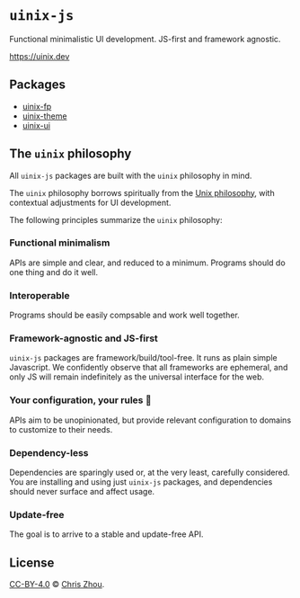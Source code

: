 # `uinix-js`

Functional minimalistic UI development. JS-first and framework agnostic.

https://uinix.dev 

## Packages
- [uinix-fp]
- [uinix-theme]
- [uinix-ui]

## The `uinix` philosophy
All `uinix-js` packages are built with the `uinix` philosophy in mind.

The `uinix` philosophy borrows spiritually from the [Unix philosophy], with contextual adjustments for UI development.

The following principles summarize the `uinix` philosophy:

### Functional minimalism
APIs are simple and clear, and reduced to a minimum.  Programs should do one thing and do it well.

### Interoperable
Programs should be easily compsable and work well together.

### Framework-agnostic and JS-first
`uinix-js` packages are framework/build/tool-free.  It runs as plain simple Javascript.  We confidently observe that all frameworks are ephemeral, and only JS will remain indefinitely as the universal interface for the web.

### Your configuration, your rules 🤘
APIs aim to be unopinionated, but provide relevant configuration to domains to customize to their needs.

### Dependency-less
Dependencies are sparingly used or, at the very least, carefully considered.  You are installing and using just `uinix-js` packages, and dependencies should never surface and affect usage.

### Update-free
The goal is to arrive to a stable and update-free API.

## License

[CC-BY-4.0][license] © [Chris Zhou][author].

<!-- defs -->
[author]: https://github.com/chrisrzhou
[license]: https://creativecommons.org/licenses/by/4.0/
[uinix-fp]: https://github.com/uinix-js/uinix-fp
[uinix-theme]: https://github.com/uinix-js/uinix-theme
[uinix-ui]: https://github.com/uinix-js/uinix-ui
[unix philosophy]: https://en.wikipedia.org/wiki/Unix_philosophy
